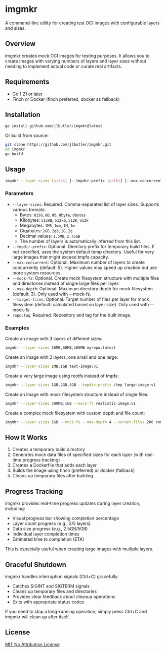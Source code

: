# imgmkr

A command-line utility for creating test OCI images with configurable layers and sizes.

## Overview

imgmkr creates mock OCI images for testing purposes. It allows you to create images with varying numbers of layers and layer sizes without needing to implement actual code or curate real artifacts.

## Requirements

- Go 1.21 or later
- Finch or Docker (finch preferred, docker as fallback)

## Installation

```bash
go install github.com/jlbutler/imgmkr@latest
```

Or build from source:

```bash
git clone https://github.com/jlbutler/imgmkr.git
cd imgmkr
go build
```

## Usage

```bash
imgmkr --layer-sizes [sizes] [--tmpdir-prefix [path]] [--max-concurrent [int]] [--mock-fs] [--max-depth [int]] [--target-files [int]] repo:tag
```

### Parameters

- `--layer-sizes`: Required. Comma-separated list of layer sizes. Supports various formats:
  - Bytes: `8150`, `8B`, `8b`, `8byte`, `8bytes`
  - Kilobytes: `512KB`, `512kb`, `512K`, `512k`
  - Megabytes: `1MB`, `1mb`, `1M`, `1m`
  - Gigabytes: `2GB`, `2gb`, `2G`, `2g`
  - Decimal values: `1.5MB`, `2.75GB`
  - The number of layers is automatically inferred from this list.
- `--tmpdir-prefix`: Optional. Directory prefix for temporary build files. If not specified, uses the system default temp directory. Useful for very large images that might exceed tmpfs capacity.
- `--max-concurrent`: Optional. Maximum number of layers to create concurrently (default: 5). Higher values may speed up creation but use more system resources.
- `--mock-fs`: Optional. Create mock filesystem structure with multiple files and directories instead of single large files per layer.
- `--max-depth`: Optional. Maximum directory depth for mock filesystem (default: 3). Only used with --mock-fs.
- `--target-files`: Optional. Target number of files per layer for mock filesystem (default: calculated based on layer size). Only used with --mock-fs.
- `repo:tag`: Required. Repository and tag for the built image.

### Examples

Create an image with 3 layers of different sizes:

```bash
imgmkr --layer-sizes 10MB,50MB,100MB myrepo:latest
```

Create an image with 2 layers, one small and one large:

```bash
imgmkr --layer-sizes 1MB,1GB test-image:v1
```

Create a very large image using rootfs instead of tmpfs:

```bash
imgmkr --layer-sizes 1GB,2GB,5GB --tmpdir-prefix /tmp large-image:v1
```

Create an image with mock filesystem structure instead of single files:

```bash
imgmkr --layer-sizes 500MB,1GB --mock-fs realistic-image:v1
```

Create a complex mock filesystem with custom depth and file count:

```bash
imgmkr --layer-sizes 1GB --mock-fs --max-depth 4 --target-files 200 complex-image:v1
```

## How It Works

1. Creates a temporary build directory
2. Generates mock data files of specified sizes for each layer (with real-time progress tracking)
3. Creates a Dockerfile that adds each layer
4. Builds the image using finch (preferred) or docker (fallback)
5. Cleans up temporary files after building

## Progress Tracking

imgmkr provides real-time progress updates during layer creation, including:
- Visual progress bar showing completion percentage
- Layer count progress (e.g., 3/5 layers)
- Data size progress (e.g., 2.5GB/5GB)
- Individual layer completion times
- Estimated time to completion (ETA)

This is especially useful when creating large images with multiple layers.

## Graceful Shutdown

imgmkr handles interruption signals (Ctrl+C) gracefully:
- Catches SIGINT and SIGTERM signals
- Cleans up temporary files and directories
- Provides clear feedback about cleanup operations
- Exits with appropriate status codes

If you need to stop a long-running operation, simply press Ctrl+C and imgmkr will clean up after itself.

## License

[MIT No Attribution License](LICENSE)
